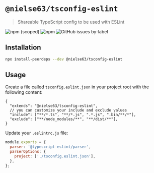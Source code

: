 # `@nielse63/tsconfig-eslint`

> Shareable TypeScript config to be used with ESLint

![npm (scoped)](https://img.shields.io/npm/v/@nielse63/tsconfig-eslint?style=for-the-badge) ![npm](https://img.shields.io/npm/dt/@nielse63/tsconfig-eslint?style=for-the-badge) ![GitHub issues by-label](https://img.shields.io/github/issues/nielse63/node-scripts/tsconfig-eslint?style=for-the-badge)

## Installation

```bash
npx install-peerdeps --dev @nielse63/tsconfig-eslint
```

## Usage

Create a file called `tsconfig.eslint.json` in your project root with the following content:

```jsonc
{
  "extends": "@nielse63/tsconfig-eslint",
  // you can customize your include and exclude values
  "include": ["**/*.ts", "**/*.js", ".*.js", ".bin/**/*"],
  "exclude": ["**/node_modules/**", "**/dist/**"],
}
```

Update your `.eslintrc.js` file:

```js
module.exports = {
  parser: '@typescript-eslint/parser',
  parserOptions: {
    project: ['./tsconfig.eslint.json'],
  },
};
```
